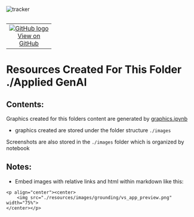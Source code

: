 ![tracker](https://us-central1-vertex-ai-mlops-369716.cloudfunctions.net/pixel-tracking?path=statmike%2Fvertex-ai-mlops%2FApplied+GenAI%2Fresources&file=readme.md)
<!--- header table --->
<table align="left">     
  <td style="text-align: center">
    <a href="https://github.com/statmike/vertex-ai-mlops/blob/main/Applied%20GenAI/resources/readme.md">
      <img src="https://cloud.google.com/ml-engine/images/github-logo-32px.png" alt="GitHub logo">
      <br>View on<br>GitHub
    </a>
  </td>
</table><br/><br/><br/><br/>

---
# Resources Created For This Folder ./Applied GenAI

## Contents:

Graphics created for this folders content are generated by [graphics.ipynb](./graphics.ipynb)
- graphics created are stored under the folder structure `./images`

Screenshots are also stored in the `./images` folder which is organized by notebook



## Notes:
- Embed images with relative links and html within markdown like this:
```
<p align="center"><center>
    <img src="./resources/images/grounding/vs_app_preview.png" width="75%">
</center></p>
```